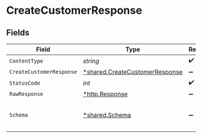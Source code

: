 # CreateCustomerResponse


## Fields

| Field                                                                           | Type                                                                            | Required                                                                        | Description                                                                     |
| ------------------------------------------------------------------------------- | ------------------------------------------------------------------------------- | ------------------------------------------------------------------------------- | ------------------------------------------------------------------------------- |
| `ContentType`                                                                   | *string*                                                                        | :heavy_check_mark:                                                              | N/A                                                                             |
| `CreateCustomerResponse`                                                        | [*shared.CreateCustomerResponse](../../models/shared/createcustomerresponse.md) | :heavy_minus_sign:                                                              | Success                                                                         |
| `StatusCode`                                                                    | *int*                                                                           | :heavy_check_mark:                                                              | N/A                                                                             |
| `RawResponse`                                                                   | [*http.Response](https://pkg.go.dev/net/http#Response)                          | :heavy_minus_sign:                                                              | N/A                                                                             |
| `Schema`                                                                        | [*shared.Schema](../../models/shared/schema.md)                                 | :heavy_minus_sign:                                                              | The request made is not valid.                                                  |